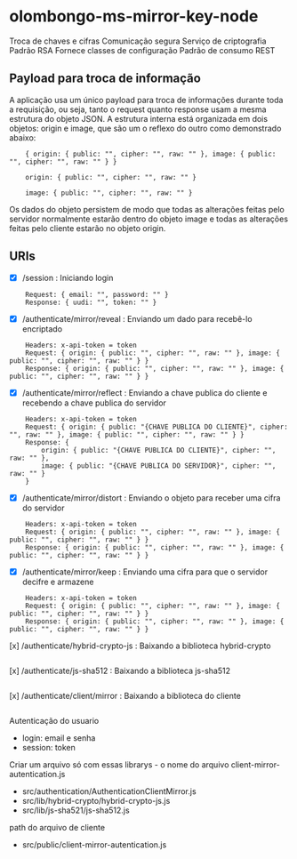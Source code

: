 # olombongo-ms-mirror-key-node
Troca de chaves e cifras
Comunicação segura
Serviço de criptografia
Padrão RSA
Fornece classes de configuração
Padrão de consumo REST

## Payload para troca de informação
A aplicação usa um único payload para troca de informações durante toda a requisição, ou seja, tanto o request quanto response usam a mesma estrutura do objeto JSON.
A estrutura interna está organizada em dois objetos: origin e image, que são um o reflexo do outro como demonstrado abaixo:
``` Estrutura do payload completa:
    { origin: { public: "", cipher: "", raw: "" }, image: { public: "", cipher: "", raw: "" } }
```
``` Estrutura interna do origin (origem é referente aos dados do cliente)
    origin: { public: "", cipher: "", raw: "" }
```
``` Estrutura interna da image (imagem é referente aos dados do servidor)
    image: { public: "", cipher: "", raw: "" }
```
Os dados do objeto persistem de modo que todas as alterações feitas pelo servidor normalmente estarão dentro do objeto image e todas as alterações feitas pelo cliente estarão no objeto origin.

## URIs
- [x] /session : Iniciando login
``` POST /session
    Request: { email: "", password: "" }
    Response: { uudi: "", token: "" }
```
- [x] /authenticate/mirror/reveal : Enviando um dado para recebê-lo encriptado
``` POST /authenticate/mirror/reveal
    Headers: x-api-token = token
    Request: { origin: { public: "", cipher: "", raw: "" }, image: { public: "", cipher: "", raw: "" } }
    Response: { origin: { public: "", cipher: "", raw: "" }, image: { public: "", cipher: "", raw: "" } }
```
- [x] /authenticate/mirror/reflect : Enviando a chave publica do cliente e recebendo a chave publica do servidor
``` POST /authenticate/mirror/reflect
    Headers: x-api-token = token
    Request: { origin: { public: "{CHAVE PUBLICA DO CLIENTE}", cipher: "", raw: "" }, image: { public: "", cipher: "", raw: "" } }
    Response: { 
        origin: { public: "{CHAVE PUBLICA DO CLIENTE}", cipher: "", raw: "" }, 
        image: { public: "{CHAVE PUBLICA DO SERVIDOR}", cipher: "", raw: "" } 
    }
```
- [x] /authenticate/mirror/distort : Enviando o objeto para receber uma cifra do servidor
``` POST /authenticate/mirror/distort
    Headers: x-api-token = token
    Request: { origin: { public: "", cipher: "", raw: "" }, image: { public: "", cipher: "", raw: "" } }
    Response: { origin: { public: "", cipher: "", raw: "" }, image: { public: "", cipher: "", raw: "" } }
```
- [x] /authenticate/mirror/keep : Enviando uma cifra para que o servidor decifre e armazene
``` POST /authenticate/mirror/keep
    Headers: x-api-token = token
    Request: { origin: { public: "", cipher: "", raw: "" }, image: { public: "", cipher: "", raw: "" } }
    Response: { origin: { public: "", cipher: "", raw: "" }, image: { public: "", cipher: "", raw: "" } }
```
[x] /authenticate/hybrid-crypto-js : Baixando a biblioteca hybrid-crypto
``` GET /authenticate/hybrid-crypto-js
```
[x] /authenticate/js-sha512 : Baixando a biblioteca js-sha512
``` GET /authenticate/js-sha512
```
[x] /authenticate/client/mirror : Baixando a biblioteca do cliente
``` GET /authenticate/client/mirror
```

Autenticação do usuario
- login: email e senha
- session: token

Criar um arquivo só com essas librarys - o nome do arquivo client-mirror-autentication.js
- src/authentication/AuthenticationClientMirror.js
- src/lib/hybrid-crypto/hybrid-crypto-js.js
- src/lib/js-sha521/js-sha512.js

path do arquivo de cliente
- src/public/client-mirror-autentication.js